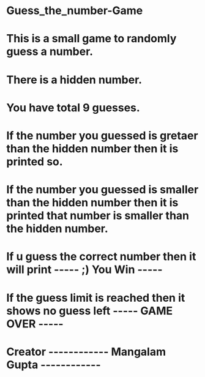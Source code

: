 # Guess_the_number-Game
# This is a small game to randomly guess a number.
# There is a hidden number.
# You have total 9 guesses.
# If the number you guessed is gretaer than the hidden number then it is printed so.
# If the number you guessed is smaller than the hidden number then it is printed that number is smaller than the hidden number.
# If u guess the correct number then it will print ----- ;) You Win -----
# If the guess limit is reached then it shows no guess left ----- GAME OVER -----
# Creator ------------ Mangalam Gupta ------------
